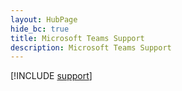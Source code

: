 ```yaml
--- 
layout: HubPage
hide_bc: true
title: Microsoft Teams Support
description: Microsoft Teams Support
---
```


[!INCLUDE [support](../../common/Office/support.md)]